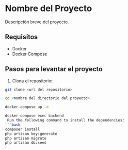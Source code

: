 # Nombre del Proyecto

Descripción breve del proyecto.

## Requisitos

- Docker
- Docker Compose

## Pasos para levantar el proyecto

1. Clona el repositorio:

```bash
git clone <url del repositorio>

cd <nombre del directorio del proyecto>

docker-compose up -d

docker-compose exec backend 
 Run the following command to install the dependencies:
```bash
composer install
php artisan key:generate
php artisan migrate
php artisan db:seed
```
